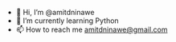- 👋 Hi, I’m @amitdninawe
- 🌱 I’m currently learning Python  
- 📫 How to reach me amitdninawe@gmail.com
 
